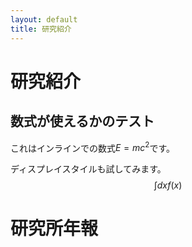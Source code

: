```yaml
---
layout: default
title: 研究紹介
---
```


# 研究紹介

## 数式が使えるかのテスト

これはインラインでの数式$E=mc^2$です。

ディスプレイスタイルも試してみます。
$$\int dx f(x)$$

# 研究所年報
